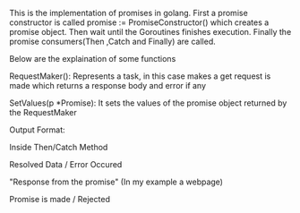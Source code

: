 This is the implementation of promises in golang. 
First a promise constructor is called  promise := PromiseConstructor() which creates a promise object. Then  wait until the Goroutines finishes execution. Finally the promise consumers(Then ,Catch and Finally) are called.

Below are the explaination of some functions

RequestMaker(): Represents a task, in this case makes a get request is made which returns a response body and error if any

SetValues(p *Promise): It sets the values  of the promise object  returned by the RequestMaker


Output Format: 

Inside Then/Catch Method

Resolved Data / Error Occured

"Response from the promise" (In my example a webpage)

Promise is made / Rejected
